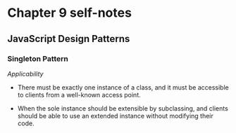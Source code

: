 # Chapter 9 self-notes

## JavaScript Design Patterns


### Singleton Pattern

_Applicability_

* There must be exactly one instance of a class, and it must be accessible to clients from a well-known access point.

* When the sole instance should be extensible by subclassing, and clients should be able to use an extended instance without modifying their code.